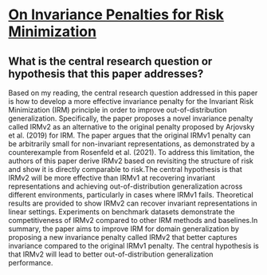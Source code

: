 # [On Invariance Penalties for Risk Minimization](https://arxiv.org/abs/2106.09777v1)

## What is the central research question or hypothesis that this paper addresses?

Based on my reading, the central research question addressed in this paper is how to develop a more effective invariance penalty for the Invariant Risk Minimization (IRM) principle in order to improve out-of-distribution generalization. Specifically, the paper proposes a novel invariance penalty called IRMv2 as an alternative to the original penalty proposed by Arjovsky et al. (2019) for IRM. The paper argues that the original IRMv1 penalty can be arbitrarily small for non-invariant representations, as demonstrated by a counterexample from Rosenfeld et al. (2021). To address this limitation, the authors of this paper derive IRMv2 based on revisiting the structure of risk and show it is directly comparable to risk.The central hypothesis is that IRMv2 will be more effective than IRMv1 at recovering invariant representations and achieving out-of-distribution generalization across different environments, particularly in cases where IRMv1 fails. Theoretical results are provided to show IRMv2 can recover invariant representations in linear settings. Experiments on benchmark datasets demonstrate the competitiveness of IRMv2 compared to other IRM methods and baselines.In summary, the paper aims to improve IRM for domain generalization by proposing a new invariance penalty called IRMv2 that better captures invariance compared to the original IRMv1 penalty. The central hypothesis is that IRMv2 will lead to better out-of-distribution generalization performance.
